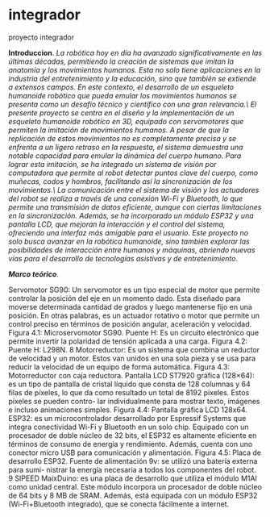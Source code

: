 # integrador
proyecto integrador 

 **Introduccion**.
*La robótica hoy en día ha avanzado significativamente en las últimas décadas, permitiendo la creación de sistemas que imitan la anatomía y los movimientos humanos. Esta no solo tiene aplicaciones en la industria del entretenimiento y la educación, sino que también se extiende a extensos campos. En este contexto, el desarrollo de un esqueleto humanoide robótico que pueda emular los movimientos humanos se presenta como un desafío técnico y científico con una gran relevancia.\\
El presente proyecto se centra en el diseño y la implementación de un esqueleto humanoide robótico en 3D, equipado con servomotores que permiten la imitación de movimientos humanos. A pesar de que la replicación de estos movimientos no es completamente precisa y se enfrenta a un ligero retraso en la respuesta, el sistema demuestra una notable capacidad para emular la dinámica del cuerpo humano. Para lograr esta imitación, se ha integrado un sistema de visión por computadora que permite al robot detectar puntos clave del cuerpo, como muñecas, codos y hombros, facilitando así la sincronización de los movimientos.\\
La comunicación entre el sistema de visión y los actuadores del robot se realiza a través de una conexión Wi-Fi y Bluetooth, lo que permite una transmisión de datos eficiente, aunque con ciertas limitaciones en la sincronización. Además, se ha incorporado un módulo ESP32 y una pantalla LCD, que mejoran la interacción y el control del sistema, ofreciendo una interfaz más amigable para el usuario. Este proyecto no solo busca avanzar en la robótica humanoide, sino también explorar las posibilidades de interacción entre humanos y máquinas, abriendo nuevas vías para el desarrollo de tecnologías asistivas y de entretenimiento*.

***Marco teórico***.

Servomotor SG90: Un servomotor es un tipo especial de motor que
permite controlar la posición del eje en un momento dado. Esta diseñado
para moverse determinada cantidad de grados y luego mantenerse fijo en
una posición. En otras palabras, es un actuador rotativo o motor que
permite un control preciso en términos de posición angular, aceleración y
velocidad.
Figura 4.1: Microservomotor SG90.
Puente H: Es un circuito electrónico que permite invertir la polaridad
de tensión aplicada a una carga.
Figura 4.2: Puente H: L298N.
8
Motorreductor: Es un sistema que combina un reductor de velocidad
y un motor. Estos van unidos en una sola pieza y se usa para reducir la
velocidad de un equipo de forma automática.
Figura 4.3: Motorreductor con caja reductora.
Pantalla LCD ST7920 gráfica (128×64): es un tipo de pantalla de
cristal líquido que consta de 128 columnas y 64 filas de píxeles, lo que da
como resultado un total de 8192 píxeles. Estos píxeles se pueden contro-
lar individualmente para mostrar texto, imágenes e incluso animaciones
simples.
Figura 4.4: Pantalla gráfica LCD 128x64.
ESP32: es un microcontrolador desarrollado por Espressif Systems que
integra conectividad Wi-Fi y Bluetooth en un solo chip. Equipado con un
procesador de doble núcleo de 32 bits, el ESP32 es altamente eficiente en
términos de consumo de energía y rendimiento. Además, cuenta con uno
conector micro USB para comunicación y alimentación.
Figura 4.5: Placa de desarrollo ESP32.
Fuente de alimentación 9v: se utilizó una batería externa para sumi-
nistrar la energía necesaria a todos los componentes del robot.
9
SIPEED MaixDuino: es una placa de desarrollo que utiliza el módulo
M1Al como unidad central. Este módulo incorpora un procesador de doble
núcleo de 64 bits y 8 MB de SRAM. Además, está equipada con un módulo
ESP32 (Wi-Fi+Bluetooth integrado), que se conecta fácilmente a internet.
